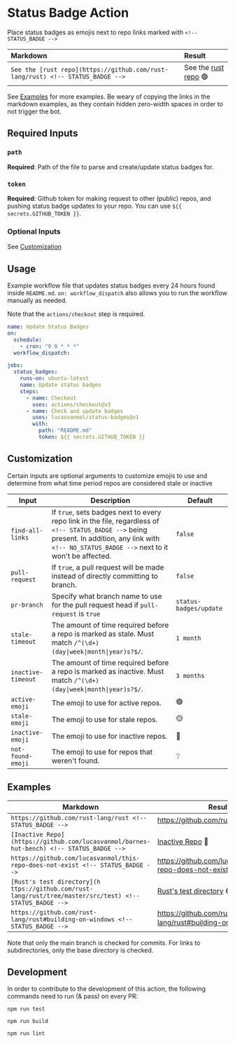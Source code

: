 # Status Badge Action

Place status badges as emojis next to repo links marked with `<!-- STATUS_BADGE -->`

<!-- There is a zero-width space (​) in every link in the markdown examples in order to not trigger the bot. They can be viewed as red dots using "view raw" on github -->

| Markdown                                                                        | Result                                                                                      |
| :------------------------------------------------------------------------------ | :------------------------------------------------------------------------------------------ |
| `See the [rust repo](https://github.com/rust-lang/rus​t) <!-- STATUS_BADGE -->` | See the [rust repo](https://github.com/rust-lang/rust) :green_circle:<!-- STATUS_BADGE --> |

See [Examples](#examples) for more examples. Be weary of copying the links in the markdown examples, as they contain hidden zero-width spaces in order to not trigger the bot.

## Required Inputs

### `path`

**Required**: Path of the file to parse and create/update status badges for.

### `token`

**Required**: Github token for making request to other (public) repos, and pushing status badge updates to your repo. You can use `${{ secrets.GITHUB_TOKEN }}`.

### Optional Inputs

See [Customization](#customization)

## Usage

Example workflow file that updates status badges every 24 hours found inside `README.md`. `on: workflow_dispatch` also allows you to run the workflow manually as needed.

Note that the `actions/checkout` step is required.

```yaml
name: Update Status Badges
on:
  schedule:
    - cron: "0 0 * * *"
  workflow_dispatch:

jobs:
  status_badges:
    runs-on: ubuntu-latest
    name: Update status badges
    steps:
      - name: Checkout
        uses: actions/checkout@v3
      - name: Check and update badges
        uses: lucasvanmol/status-badges@v1
        with:
          path: "README.md"
          token: ${{ secrets.GITHUB_TOKEN }}
```

## Customization

Certain inputs are optional arguments to customize emojis to use and determine from what time period repos are considered stale or inactive

| Input              | Description                                                                                                         | Default                |
| ------------------ | ------------------------------------------------------------------------------------------------------------------- | ---------------------- |
| `find-all-links`   | If `true`, sets badges next to every repo link in the file, regardless of `<!-- STATUS_BADGE -->` being present. In addition, any link with `<!-- NO_STATUS_BADGE -->` next to it won't be affected.     | `false`                |
| `pull-request`     | If `true`, a pull request will be made instead of directly committing to branch.                                    | `false`                |
| `pr-branch`        | Specify what branch name to use for the pull request head if `pull-request` is `true`                               | `status-badges/update` |
| `stale-timeout`    | The amount of time required before a repo is marked as stale. Must match `/^(\d+) (day\|week\|month\|year)s?$/`.    | `1 month`              |
| `inactive-timeout` | The amount of time required before a repo is marked as inactive. Must match `/^(\d+) (day\|week\|month\|year)s?$/`. | `3 months`             |
| `active-emoji`     | The emoji to use for active repos.                                                                                  | :green_circle:         |
| `stale-emoji`      | The emoji to use for stale repos.                                                                                   | :yellow_circle:        |
| `inactive-emoji`   | The emoji to use for inactive repos.                                                                                | :red_circle:           |
| `not-found-emoji`  | The emoji to use for repos that weren't found.                                                                      | :grey_question:        |

## Examples

| Markdown                                                                                                 | Result                                                                                                               |
| -------------------------------------------------------------------------------------------------------- | -------------------------------------------------------------------------------------------------------------------- |
| `https://github.com/rust-lang/rus​t <!-- STATUS_BADGE -->`                                               | https://github.com/rust-lang/rust :green_circle:<!-- STATUS_BADGE -->                                                              |
| `[Inactive Repo](https://github.com/lucasvanmol/barnes-hut-benc​h) <!-- STATUS_BADGE -->`                | [Inactive Repo](https://github.com/lucasvanmol/barnes-hut-bench) :red_circle:<!-- STATUS_BADGE -->                               |
| `https://github.com/lucasvanmol/this-repo-does-not-exis​t <!-- STATUS_BADGE -->`                         | https://github.com/lucasvanmol/this-repo-does-not-exist :grey_question:<!-- STATUS_BADGE -->                                        |
| `[Rust's test directory](h​ttps://github.com/rust-lang/rust/tree/master/src/test) <!-- STATUS_BADGE -->` | [Rust's test directory](https://github.com/rust-lang/rust/tree/master/src/test) :green_circle:<!-- STATUS_BADGE --> |
| `h​ttps://github.com/rust-lang/rust#building-on-windows <!-- STATUS_BADGE -->`                             | https://github.com/rust-lang/rust#building-on-windows :green_circle:<!-- STATUS_BADGE -->                             |

Note that only the main branch is checked for commits. For links to subdirectories, only the base directory is checked.

## Development

In order to contribute to the development of this action, the following commands need to run (& pass) on every PR:

```
npm run test
```

```
npm run build
```

```
npm run lint
```